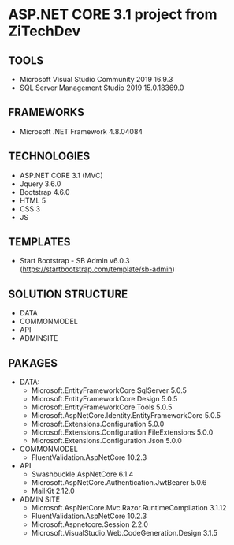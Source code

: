 ﻿# ASP.NET CORE 3.1 project from ZiTechDev
## TOOLS
 - Microsoft Visual Studio Community 2019 16.9.3
 - SQL Server Management Studio 2019 15.0.18369.0
## FRAMEWORKS
 - Microsoft .NET Framework 4.8.04084
## TECHNOLOGIES
 - ASP.NET CORE 3.1 (MVC)
 - Jquery 3.6.0
 - Bootstrap 4.6.0
 - HTML 5
 - CSS 3
 - JS
## TEMPLATES
 - Start Bootstrap - SB Admin v6.0.3 (https://startbootstrap.com/template/sb-admin)
## SOLUTION STRUCTURE
 - DATA
 - COMMONMODEL
 - API
 - ADMINSITE
## PAKAGES
 - DATA:
	 + Microsoft.EntityFrameworkCore.SqlServer 5.0.5
	 + Microsoft.EntityFrameworkCore.Design 5.0.5
	 + Microsoft.EntityFrameworkCore.Tools 5.0.5
	 + Microsoft.AspNetCore.Identity.EntityFrameworkCore 5.0.5
	 + Microsoft.Extensions.Configuration 5.0.0
	 + Microsoft.Extensions.Configuration.FileExtensions 5.0.0
	 + Microsoft.Extensions.Configuration.Json 5.0.0
 - COMMONMODEL
	 + FluentValidation.AspNetCore 10.2.3
 - API
	 + Swashbuckle.AspNetCore 6.1.4
	 + Microsoft.AspNetCore.Authentication.JwtBearer 5.0.6
	 + MailKit 2.12.0
 - ADMIN SITE
	 + Microsoft.AspNetCore.Mvc.Razor.RuntimeCompilation 3.1.12
	 + FluentValidation.AspNetCore 10.2.3
	 + Microsoft.Aspnetcore.Session 2.2.0
	 + Microsoft.VisualStudio.Web.CodeGeneration.Design 3.1.5